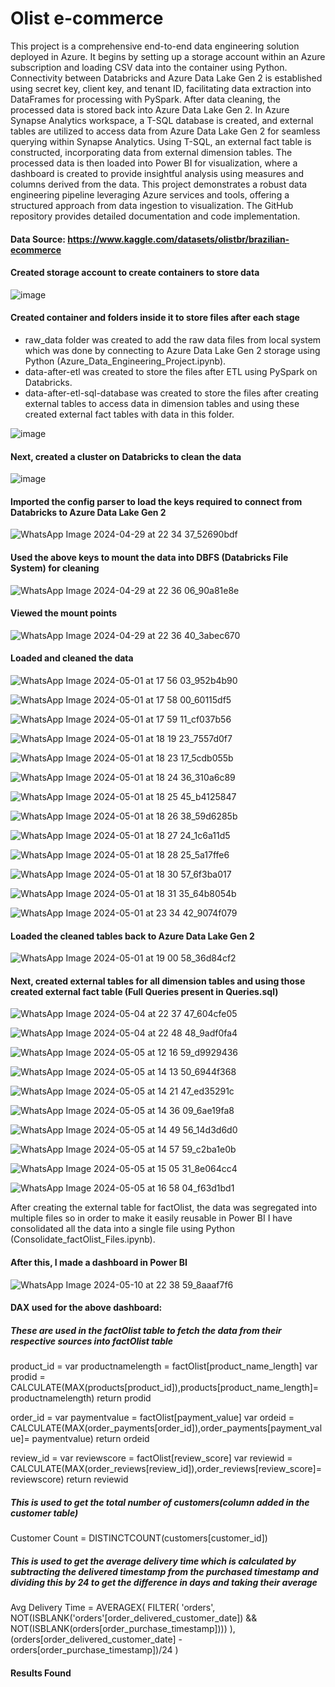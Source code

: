 # Olist e-commerce

This project is a comprehensive end-to-end data engineering solution deployed in Azure. It begins by setting up a storage account within an Azure subscription and loading CSV data into the container using Python. Connectivity between Databricks and Azure Data Lake Gen 2 is established using secret key, client key, and tenant ID, facilitating data extraction into DataFrames for processing with PySpark. After data cleaning, the processed data is stored back into Azure Data Lake Gen 2. In Azure Synapse Analytics workspace, a T-SQL database is created, and external tables are utilized to access data from Azure Data Lake Gen 2 for seamless querying within Synapse Analytics. Using T-SQL, an external fact table is constructed, incorporating data from external dimension tables. The processed data is then loaded into Power BI for visualization, where a dashboard is created to provide insightful analysis using measures and columns derived from the data. This project demonstrates a robust data engineering pipeline leveraging Azure services and tools, offering a structured approach from data ingestion to visualization. The GitHub repository provides detailed documentation and code implementation.

#### Data Source: https://www.kaggle.com/datasets/olistbr/brazilian-ecommerce

#### Created storage account to create containers to store data

![image](https://github.com/Dhiraj0107/Olist_ecommerce/assets/118677714/bf13335b-4420-4187-9c65-e74e982bce0a)

#### Created container and folders inside it to store files after each stage

- raw_data folder was created to add the raw data files from local system which was done by connecting to Azure Data Lake Gen 2 storage using Python (Azure_Data_Engineering_Project.ipynb).
- data-after-etl was created to store the files after ETL using PySpark on Databricks.
- data-after-etl-sql-database was created to store the files after creating external tables to access data in dimension tables and using these created external fact tables with data in this folder.

![image](https://github.com/Dhiraj0107/Olist_ecommerce/assets/118677714/e8772eda-7300-42b1-b827-9d0a408b0be0)

#### Next, created a cluster on Databricks to clean the data

![image](https://github.com/Dhiraj0107/Olist_ecommerce/assets/118677714/d3bec02d-9a8e-40a9-9aed-8987925ed2e9)

#### Imported the config parser to load the keys required to connect from Databricks to Azure Data Lake Gen 2

![WhatsApp Image 2024-04-29 at 22 34 37_52690bdf](https://github.com/Dhiraj0107/Olist_ecommerce/assets/118677714/d3938c38-975e-4f5c-8d93-f2f630587951)

#### Used the above keys to mount the data into DBFS (Databricks File System) for cleaning

![WhatsApp Image 2024-04-29 at 22 36 06_90a81e8e](https://github.com/Dhiraj0107/Olist_ecommerce/assets/118677714/b49f347b-38bc-4d09-8948-a1852feec8b1)

#### Viewed the mount points

![WhatsApp Image 2024-04-29 at 22 36 40_3abec670](https://github.com/Dhiraj0107/Olist_ecommerce/assets/118677714/8ab062f2-dcf8-43a3-bb2e-66d3f50f6753)

#### Loaded and cleaned the data

![WhatsApp Image 2024-05-01 at 17 56 03_952b4b90](https://github.com/Dhiraj0107/Olist_ecommerce/assets/118677714/eaee9a74-7d0e-49e5-a8ae-04e4582a6aae)

![WhatsApp Image 2024-05-01 at 17 58 00_60115df5](https://github.com/Dhiraj0107/Olist_ecommerce/assets/118677714/83e99362-10b2-45f0-9aa6-794f3c753e65)

![WhatsApp Image 2024-05-01 at 17 59 11_cf037b56](https://github.com/Dhiraj0107/Olist_ecommerce/assets/118677714/e74a40d5-ac67-4259-9afc-830f35a642dd)

![WhatsApp Image 2024-05-01 at 18 19 23_7557d0f7](https://github.com/Dhiraj0107/Olist_ecommerce/assets/118677714/388fea18-331d-4bff-a767-152b02e36994)

![WhatsApp Image 2024-05-01 at 18 23 17_5cdb055b](https://github.com/Dhiraj0107/Olist_ecommerce/assets/118677714/7253b8f2-caaa-4cc2-88b0-b58d565c16a8)

![WhatsApp Image 2024-05-01 at 18 24 36_310a6c89](https://github.com/Dhiraj0107/Olist_ecommerce/assets/118677714/32de6005-44fe-453a-998e-749a5d618fd2)

![WhatsApp Image 2024-05-01 at 18 25 45_b4125847](https://github.com/Dhiraj0107/Olist_ecommerce/assets/118677714/6dc43bc6-4af0-4620-9d98-41e0f64af95d)

![WhatsApp Image 2024-05-01 at 18 26 38_59d6285b](https://github.com/Dhiraj0107/Olist_ecommerce/assets/118677714/b6e39c6a-642e-4a50-b7ce-ff317b7f0098)

![WhatsApp Image 2024-05-01 at 18 27 24_1c6a11d5](https://github.com/Dhiraj0107/Olist_ecommerce/assets/118677714/c6897a0c-b7fd-4412-8e75-aefd75fff543)

![WhatsApp Image 2024-05-01 at 18 28 25_5a17ffe6](https://github.com/Dhiraj0107/Olist_ecommerce/assets/118677714/c63f3640-59c4-4d93-aaea-153c886eba1c)

![WhatsApp Image 2024-05-01 at 18 30 57_6f3ba017](https://github.com/Dhiraj0107/Olist_ecommerce/assets/118677714/b6eb1738-94b9-4e0f-976c-3f450ede2aaa)

![WhatsApp Image 2024-05-01 at 18 31 35_64b8054b](https://github.com/Dhiraj0107/Olist_ecommerce/assets/118677714/28209087-40bf-49a5-ae42-f2f56f5db956)

![WhatsApp Image 2024-05-01 at 23 34 42_9074f079](https://github.com/Dhiraj0107/Olist_ecommerce/assets/118677714/abe24ec7-0183-43d1-a8c0-3513f36f7f9d)

#### Loaded the cleaned tables back to Azure Data Lake Gen 2

![WhatsApp Image 2024-05-01 at 19 00 58_36d84cf2](https://github.com/Dhiraj0107/Olist_ecommerce/assets/118677714/812ff48b-643a-40f0-a95f-e190637cf1f5)

#### Next, created external tables for all dimension tables and using those created external fact table (Full Queries present in Queries.sql)

![WhatsApp Image 2024-05-04 at 22 37 47_604cfe05](https://github.com/Dhiraj0107/Olist_ecommerce/assets/118677714/5a7b5aaa-bc15-40dd-a0c8-bddc246ba2ea)

![WhatsApp Image 2024-05-04 at 22 48 48_9adf0fa4](https://github.com/Dhiraj0107/Olist_ecommerce/assets/118677714/a916b960-15b0-42f0-8093-cf9fc191cc44)

![WhatsApp Image 2024-05-05 at 12 16 59_d9929436](https://github.com/Dhiraj0107/Olist_ecommerce/assets/118677714/5d9b08b3-9ced-4d2f-a771-bb30fc736fc6)

![WhatsApp Image 2024-05-05 at 14 13 50_6944f368](https://github.com/Dhiraj0107/Olist_ecommerce/assets/118677714/e9dd382a-afac-4c20-aac3-5140564c8246)

![WhatsApp Image 2024-05-05 at 14 21 47_ed35291c](https://github.com/Dhiraj0107/Olist_ecommerce/assets/118677714/9fda6d6d-f456-477f-8893-95460b48e5ea)

![WhatsApp Image 2024-05-05 at 14 36 09_6ae19fa8](https://github.com/Dhiraj0107/Olist_ecommerce/assets/118677714/8c47b551-bdea-4e45-8512-29730de4cb83)

![WhatsApp Image 2024-05-05 at 14 49 56_14d3d6d0](https://github.com/Dhiraj0107/Olist_ecommerce/assets/118677714/71993161-2b5d-463e-a5e3-9663ab75da5e)

![WhatsApp Image 2024-05-05 at 14 57 59_c2ba1e0b](https://github.com/Dhiraj0107/Olist_ecommerce/assets/118677714/3f54517c-a495-40c2-a1b9-eb737d530ddd)

![WhatsApp Image 2024-05-05 at 15 05 31_8e064cc4](https://github.com/Dhiraj0107/Olist_ecommerce/assets/118677714/2b66c1f9-a6ae-4266-88c4-37f2e215b0ad)

![WhatsApp Image 2024-05-05 at 16 58 04_f63d1bd1](https://github.com/Dhiraj0107/Olist_ecommerce/assets/118677714/6c053bde-99ae-450c-bed3-48e00021c12f)

After creating the external table for factOlist, the data was segregated into multiple files so in order to make it easily reusable in Power BI I have consolidated all the data into a single file using Python (Consolidate_factOlist_Files.ipynb).

#### After this, I made a dashboard in Power BI

![WhatsApp Image 2024-05-10 at 22 38 59_8aaaf7f6](https://github.com/Dhiraj0107/Olist_ecommerce/assets/118677714/bda30923-7e73-47bb-bbe7-bfa8de1ca547)

#### DAX used for the above dashboard:

##### These are used in the factOlist table to fetch the data from their respective sources into factOlist table

product_id = 
var productnamelength = factOlist[product_name_length]
var prodid = CALCULATE(MAX(products[product_id]),products[product_name_length]= productnamelength)
return prodid

order_id = 
var paymentvalue = factOlist[payment_value]
var ordeid = CALCULATE(MAX(order_payments[order_id]),order_payments[payment_value]= paymentvalue)
return ordeid

review_id = 
var reviewscore = factOlist[review_score]
var reviewid = CALCULATE(MAX(order_reviews[review_id]),order_reviews[review_score]= reviewscore)
return reviewid

##### This is used to get the total number of customers(column added in the customer table)

Customer Count = DISTINCTCOUNT(customers[customer_id])

##### This is used to get the average delivery time which is calculated by subtracting the delivered timestamp from the purchased timestamp and dividing this by 24 to get the difference in days and taking their average

Avg Delivery Time = 
AVERAGEX(
    FILTER(
        'orders',
        NOT(ISBLANK('orders'[order_delivered_customer_date]) && NOT(ISBLANK(orders[order_purchase_timestamp])))
    ),
    (orders[order_delivered_customer_date] - orders[order_purchase_timestamp])/24
)


#### Results Found


